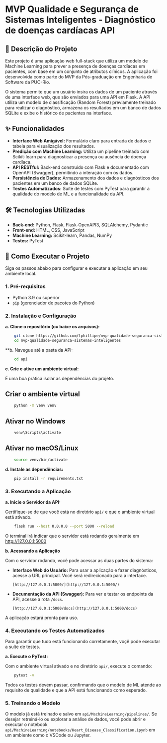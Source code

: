 # MVP Qualidade e Segurança de Sistemas Inteligentes - Diagnóstico de doenças cardíacas API

## 📖 Descrição do Projeto

Este projeto é uma aplicação web full-stack que utiliza um modelo de Machine Learning para prever a presença de doenças cardíacas em pacientes, com base em um conjunto de atributos clínicos. A aplicação foi desenvolvida como parte do MVP da Pós-graduação em Engenharia de Software da PUC-Rio.

O sistema permite que um usuário insira os dados de um paciente através de uma interface web, que são enviados para uma API em Flask. A API utiliza um modelo de classificação (Random Forest) previamente treinado para realizar o diagnóstico, armazena os resultados em um banco de dados SQLite e exibe o histórico de pacientes na interface.

## ✨ Funcionalidades

-   **Interface Web Amigável:** Formulário claro para entrada de dados e tabela para visualização dos resultados.
-   **Predição com Machine Learning:** Utiliza um pipeline treinado com Scikit-learn para diagnosticar a presença ou ausência de doença cardíaca.
-   **API RESTful:** Back-end construído com Flask e documentado com OpenAPI (Swagger), permitindo a interação com os dados.
-   **Persistência de Dados:** Armazenamento dos dados e diagnósticos dos pacientes em um banco de dados SQLite.
-   **Testes Automatizados:** Suíte de testes com PyTest para garantir a qualidade do modelo de ML e a funcionalidade da API.

## 🛠️ Tecnologias Utilizadas

-   **Back-end:** Python, Flask, Flask-OpenAPI3, SQLAlchemy, Pydantic
-   **Front-end:** HTML, CSS, JavaScript
-   **Machine Learning:** Scikit-learn, Pandas, NumPy
-   **Testes:** PyTest

## 🚀 Como Executar o Projeto

Siga os passos abaixo para configurar e executar a aplicação em seu ambiente local.

### 1. Pré-requisitos

-   Python 3.9 ou superior
-   `pip` (gerenciador de pacotes do Python)

### 2. Instalação e Configuração

**a. Clone o repositório (ou baixe os arquivos):**
```bash
    git clone https://github.com/lphillipe/mvp-qualidade-seguranca-sistemas-inteligentes.git
    cd mvp-qualidade-seguranca-sistemas-inteligentes
```

**b. Navegue até a pasta da API:
```bash 
    cd api 
```

**c. Crie e ative um ambiente virtual:**

É uma boa prática isolar as dependências do projeto.

## Criar o ambiente virtual
```bash 
    python -m venv venv
```

## Ativar no Windows
```bash 
    venv\Scripts\activate
```

## Ativar no macOS/Linux
```bash 
    source venv/bin/activate
```

**d. Instale as dependências:**
```bash 
    pip install -r requirements.txt
```

### 3. Executando a Aplicação

**a. Inicie o Servidor da API:**

Certifique-se de que você está no diretório `api/` e que o ambiente virtual está ativado.

```bash 
    flask run --host 0.0.0.0 --port 5000 --reload
```

O terminal irá indicar que o servidor está rodando geralmente em http://127.0.0.1:5000

**b. Acessando a Aplicação**

Com o servidor rodando, você pode acessar as duas partes do sistema:

-   **Interface Web do Usuário:** Para usar a aplicação e fazer diagnósticos, acesse a URL principal. Você será redirecionado para a interface.
    ```
    [http://127.0.0.1:5000/](http://127.0.0.1:5000/)
    ```

-   **Documentação da API (Swagger):** Para ver e testar os endpoints da API, acesse a rota `/docs`.
    ```
    [http://127.0.0.1:5000/docs](http://127.0.0.1:5000/docs)
    ```

A aplicação estará pronta para uso.

### 4. Executando os Testes Automatizados

Para garantir que tudo está funcionando corretamente, voçê pode executar a suíte de testes.

**a. Execute o PyTest:**

Com o ambiente virtual ativado e no diretório `api/`, execute o comando:

```bash 
    pytest -v
```

Todos os testes devem passar, confirmando que o modelo de ML atende ao requisito de qualidade e que a API está funcionando como esperado.

### 5. Treinando o Modelo

O modelo já está treinado e salvo em `api/MachineLearning/pipelines/`. Se desejar retreiná-lo ou explorar a análise de dados, você pode abrir e executar o notebook `api/MachineLearning/notebooks/Heart_Disease_Classification.ipynb` em um ambiente como o VSCode ou Jupyter.



